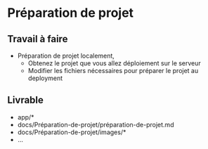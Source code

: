 # Préparation de projet

## Travail à faire
- Préparation de projet localement,
  - Obtenez le projet que vous allez déploiement sur le serveur
  - Modifier les fichiers nécessaires pour préparer le projet au deployment

## Livrable
- app/*
- docs/Préparation-de-projet/préparation-de-projet.md
- docs/Préparation-de-projet/images/*
- ...
